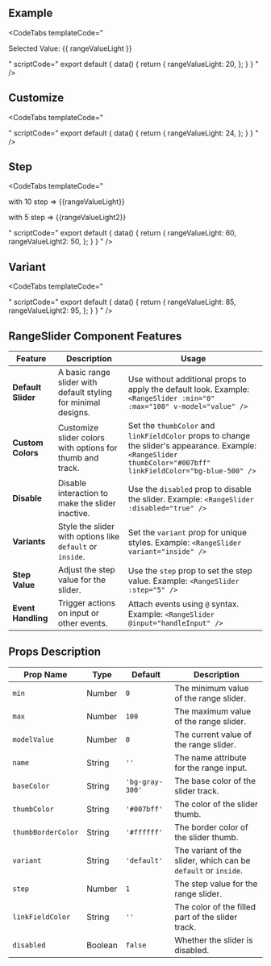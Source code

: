 
## Example

<CodeTabs
  templateCode="
<div class='py-10 rounded-lg flex flex-col justify-center items-center'>
  <RangeSlider
    :min='0'
    :max='100'
    v-model='rangeValueLight'
    name='rangeSliderLight'
  />
  <p>Selected Value: {{ rangeValueLight }}</p>
</div>
  "
  scriptCode="
  export default {
    data() {
      return {
        rangeValueLight: 20,
      };
    }
  }
  "
/>

## Customize

<CodeTabs
  templateCode="
<div class='py-10 rounded-lg gap-4 grid grid-cols-1 justify-items-center'>
  <RangeSlider
    :min='0'
    :max='100'
    v-model='rangeValueLight'
    thumbColor='#FFFF'
    thumbBorderColor='#4338ca'
    linkFieldColor='bg-indigo-500'
  />
</div>
  "
  scriptCode="
  export default {
    data() {
      return {
        rangeValueLight: 24,
      };
    }
  }
  "
/>

## Step

<CodeTabs
  templateCode="
<div class='py-10 rounded-lg gap-4 grid grid-cols-2 justify-items-center'>
  <RangeSlider
    min='0'
    max='100'
    v-model='rangeValueLight'
    thumbColor='#FFFF'
    thumbBorderColor='#4338ca'
    linkFieldColor='bg-indigo-500'
    step='10'
  />
  <p> with 10 step => {{rangeValueLight}}</p>
  <RangeSlider
    :min='0'
    :max='100'
    v-model='rangeValueLight2'
    thumbColor='#FFFF'
    thumbBorderColor='#4338ca'
    linkFieldColor='bg-indigo-500'
    step='5'
  />
  <p> with 5 step => {{rangeValueLight2}}</p>
</div>
  "
  scriptCode="
  export default {
    data() {
      return {
        rangeValueLight: 60,
        rangeValueLight2: 50,
      };
    }
  }
  "
/>

## Variant

<CodeTabs
  templateCode="
<div class='py-10 rounded-lg gap-4 grid grid-cols-2 justify-items-center'>
  <RangeSlider
    min='0'
    max='100'
    v-model='rangeValueLight'
    thumbColor='#FFFF'
    thumbBorderColor='#4338ca'
    linkFieldColor='bg-indigo-400'
    variant='inside'
  />
  <RangeSlider
    :min='0'
    :max='100'
    v-model='rangeValueLight2'
    thumbColor='#FFFF'
    thumbBorderColor='#4338ca'
    linkFieldColor='bg-indigo-400'
  />
</div>
  "
  scriptCode="
  export default {
    data() {
      return {
        rangeValueLight: 85,
        rangeValueLight2: 95,
      };
    }
  }
  "
/>

## RangeSlider Component Features

| **Feature**           | **Description**                                                                                   | **Usage**                                                                                     |
|-----------------------|---------------------------------------------------------------------------------------------------|-----------------------------------------------------------------------------------------------|
| **Default Slider**    | A basic range slider with default styling for minimal designs.                                    | Use without additional props to apply the default look. Example: `<RangeSlider :min="0" :max="100" v-model="value" />` |
| **Custom Colors**     | Customize slider colors with options for thumb and track.                                         | Set the `thumbColor` and `linkFieldColor` props to change the slider's appearance. Example: `<RangeSlider thumbColor="#007bff" linkFieldColor="bg-blue-500" />` |
| **Disable**           | Disable interaction to make the slider inactive.                                                  | Use the `disabled` prop to disable the slider. Example: `<RangeSlider :disabled="true" />`    |
| **Variants**          | Style the slider with options like `default` or `inside`.                                         | Set the `variant` prop for unique styles. Example: `<RangeSlider variant="inside" />`         |
| **Step Value**        | Adjust the step value for the slider.                                                             | Use the `step` prop to set the step value. Example: `<RangeSlider :step="5" />`               |
| **Event Handling**    | Trigger actions on input or other events.                                                         | Attach events using `@` syntax. Example: `<RangeSlider @input="handleInput" />`               |

## Props Description

| Prop Name         | Type    | Default       | Description                                                                 |
|-------------------|---------|---------------|-----------------------------------------------------------------------------|
| `min`             | Number  | `0`           | The minimum value of the range slider.                                      |
| `max`             | Number  | `100`         | The maximum value of the range slider.                                      |
| `modelValue`      | Number  | `0`           | The current value of the range slider.                                      |
| `name`            | String  | `''`          | The name attribute for the range input.                                     |
| `baseColor`       | String  | `'bg-gray-300'` | The base color of the slider track.                                         |
| `thumbColor`      | String  | `'#007bff'`   | The color of the slider thumb.                                              |
| `thumbBorderColor`| String  | `'#ffffff'`   | The border color of the slider thumb.                                       |
| `variant`         | String  | `'default'`   | The variant of the slider, which can be `default` or `inside`.              |
| `step`            | Number  | `1`           | The step value for the range slider.                                        |
| `linkFieldColor`  | String  | `''`          | The color of the filled part of the slider track.                           |
| `disabled`        | Boolean | `false`       | Whether the slider is disabled.                                             |
